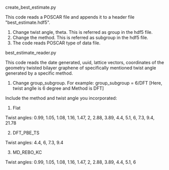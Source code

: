 create_best_estimate.py 

This code reads a POSCAR file and appends it to a header file "best_estimate.hdf5".


1. Change twist angle, theta. This is referred as group in the hdf5 file. 
2. Change the method. This is referred as subgroup in the hdf5 file. 
3. The code reads POSCAR type of data file. 


best_estimate_reader.py 

This code reads the date generated, uuid, lattice vectors, coordinates  of the geometry twisted bilayer graphene of specifically mentioned twist angle generated by a specific method. 

1. Change group_subgroup. For example: group_subgroup = 6/DFT [Here, twist anglle is 6 degree and Method is DFT]



Include the method and twist angle you incorporated:
1. Flat

Twist angles: 0.99, 1.05, 1.08, 1.16, 1.47, 2, 2.88, 3.89, 4.4, 5.1, 6, 7.3, 9.4, 21.78


2. DFT_PBE_TS

Twist angles:  4.4, 6, 7.3, 9.4


3. MD_REBO_KC

Twist angles: 0.99, 1.05, 1.08, 1.16, 1.47, 2, 2.88, 3.89, 4.4, 5.1, 6

